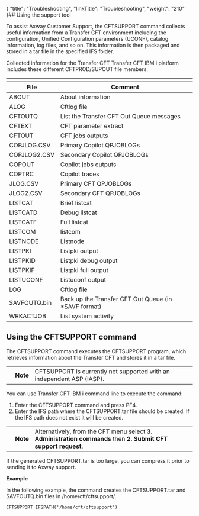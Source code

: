 {
    "title": "Troubleshooting",
    "linkTitle": "Troubleshooting",
    "weight": "210"
}## Using the support tool

To assist Axway Customer Support, the CFTSUPPORT command collects useful information from a Transfer CFT environment including the configuration, Unified Configuration parameters (UCONF), catalog information, log files, and so on. This information is then packaged and stored in a tar file in the specified IFS folder.

Collected information for the Transfer CFT <span class="mc-variable Primary.For_OS400 variable">Transfer CFT IBM i</span> platform includes these different CFTPROD/SUPOUT file members:

<table>
   <th>
      <tr>
<th>File         </th>
<th>Comment         </th>
      </tr>
   </thead>
   <tbody>
      <tr>
         <td>ABOUT         </td>
         <td>About information         </td>
      </tr>
      <tr>
         <td>ALOG         </td>
         <td>Cftlog file         </td>
      </tr>
      <tr>
         <td>CFTOUTQ         </td>
         <td>List the Transfer CFT Out Queue messages         </td>
      </tr>
      <tr>
         <td>CFTEXT         </td>
         <td>CFT parameter extract         </td>
      </tr>
      <tr>
         <td>CFTOUT         </td>
         <td>CFT jobs outputs         </td>
      </tr>
      <tr>
         <td>COPJLOG.CSV         </td>
         <td>Primary Copilot QPJOBLOGs         </td>
      </tr>
      <tr>
         <td>COPJLOG2.CSV         </td>
         <td>Secondary Copilot QPJOBLOGs         </td>
      </tr>
      <tr>
         <td>COPOUT         </td>
         <td>Copilot jobs outputs         </td>
      </tr>
      <tr>
         <td>COPTRC         </td>
         <td>Copilot traces         </td>
      </tr>
      <tr>
         <td>JLOG.CSV         </td>
         <td>Primary CFT QPJOBLOGs         </td>
      </tr>
      <tr>
         <td>JLOG2.CSV         </td>
         <td>Secondary CFT QPJOBLOGs         </td>
      </tr>
      <tr>
         <td>LISTCAT         </td>
         <td>Brief listcat         </td>
      </tr>
      <tr>
         <td>LISTCATD         </td>
         <td>Debug listcat         </td>
      </tr>
      <tr>
         <td>LISTCATF         </td>
         <td>Full listcat         </td>
      </tr>
      <tr>
         <td>LISTCOM         </td>
         <td>listcom         </td>
      </tr>
      <tr>
         <td>LISTNODE         </td>
         <td>Listnode         </td>
      </tr>
      <tr>
         <td>LISTPKI         </td>
         <td>Listpki output         </td>
      </tr>
      <tr>
         <td>LISTPKID         </td>
         <td>Listpki debug output         </td>
      </tr>
      <tr>
         <td>LISTPKIF         </td>
         <td>Listpki full output         </td>
      </tr>
      <tr>
         <td>LISTUCONF         </td>
         <td>Listuconf output         </td>
      </tr>
      <tr>
         <td>LOG         </td>
         <td>Cftlog file         </td>
      </tr>
      <tr>
         <td>SAVFOUTQ.bin         </td>
         <td>Back up the Transfer CFT Out Queue (in *SAVF format)         </td>
      </tr>
      <tr>
         <td>WRKACTJOB         </td>
         <td>List system activity         </td>
      </tr>
   </tbody>
</table>

## Using the CFTSUPPORT command

The CFTSUPPORT command executes the CFTSUPPORT program, which retrieves information about the Transfer CFT and stores it in a tar file.

<table>
   <tbody>
      <tr>
         <td>         </td>
         <td><span><strong>Note</strong></span>         </td>
         <td>CFTSUPPORT is currently not supported with an independent ASP (IASP).         </td>
      </tr>
   </tbody>
</table>

You can use Transfer CFT IBM i command line to execute the command:

1.  Enter the CFTSUPPORT command and press PF4.
2.  Enter the IFS path where the CFTSUPPORT.tar file should be created. If the IFS path does not exist it will be created.

<table>
   <tbody>
      <tr>
         <td>         </td>
         <td><span><strong>Note</strong></span>         </td>
         <td>Alternatively, from the CFT menu select <strong>3. Administration commands</strong> then <strong>2. Submit CFT support request</strong>.         </td>
      </tr>
   </tbody>
</table>

If the generated CFTSUPPORT.tar is too large, you can compress it prior to sending it to Axway support.

**Example**

In the following example, the command creates the CFTSUPPORT.tar and SAVFOUTQ.bin files in <span class="code">/home/cft/cftsupport/</span>.


    CFTSUPPORT IFSPATH('/home/cft/cftsupport')
